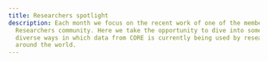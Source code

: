 ```yaml
---
title: Researchers spotlight
description: Each month we focus on the recent work of one of the members of the
  Researchers community. Here we take the opportunity to dive into some of the
  diverse ways in which data from CORE is currently being used by researchers
  around the world.
---
```

